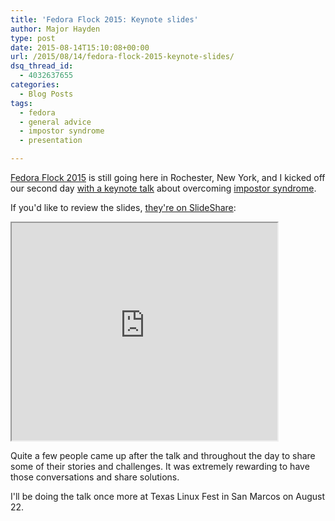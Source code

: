 ```yaml
---
title: 'Fedora Flock 2015: Keynote slides'
author: Major Hayden
type: post
date: 2015-08-14T15:10:08+00:00
url: /2015/08/14/fedora-flock-2015-keynote-slides/
dsq_thread_id:
  - 4032637655
categories:
  - Blog Posts
tags:
  - fedora
  - general advice
  - impostor syndrome
  - presentation

---
```

[Fedora Flock 2015][1] is still going here in Rochester, New York, and I kicked off our second day [with a keynote talk][2] about overcoming [impostor syndrome][3].

If you'd like to review the slides, [they're on SlideShare][4]:

<iframe src='https://www.slideshare.net/slideshow/embed_code/51633196' width='425' height='348' allowfullscreen webkitallowfullscreen mozallowfullscreen></iframe>

Quite a few people came up after the talk and throughout the day to share some of their stories and challenges. It was extremely rewarding to have those conversations and share solutions.

I'll be doing the talk once more at Texas Linux Fest in San Marcos on August 22.

 [1]: http://www.flocktofedora.org/
 [2]: http://flock2015.sched.org/event/f0d4e309dd6363f56f9516ced394a42f
 [3]: https://en.wikipedia.org/wiki/Impostor_syndrome
 [4]: http://www.slideshare.net/MajorHayden/be-an-inspiration-not-an-impostor-fedora-flock-2015
